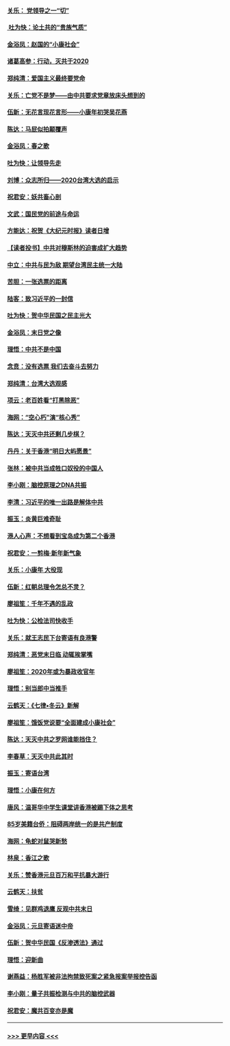 #### [关乐： 党领导之一“切”](../pages/nsc993/n11804505.md?t=01192255) 
#### [ 吐为快：论土共的“贵族气质”](../pages/nsc993/n11804490.md?t=01192255) 
#### [金浴凤：赵国的“小康社会”](../pages/nsc993/n11804452.md?t=01192255) 
#### [诸葛高参：行动，灭共于2020](../pages/nsc993/n11804120.md?t=01192255) 
#### [郑纯清：爱国主义最终要党命](../pages/nsc993/n11802197.md?t=01192255) 
#### [关乐：亡党不是梦——由中共要求党章放床头想到的](../pages/nsc993/n11802156.md?t=01192255) 
#### [伍新：无花言现花言形——小康年初哭吴花燕](../pages/nsc993/n11800044.md?t=01192255) 
#### [陈达：马屁似拍颠覆声](../pages/nsc993/n11800010.md?t=01192255) 
#### [金浴凤：春之歌](../pages/nsc993/n11797687.md?t=01192255) 
#### [吐为快：让领导先走](../pages/nsc993/n11797512.md?t=01192255) 
#### [刘博：众志所归——2020台湾大选的启示](../pages/nsc993/n11796878.md?t=01192255) 
#### [祝君安：妖共畜心剖](../pages/nsc993/n11794273.md?t=01192255) 
#### [文武：国民党的前途与命运](../pages/nsc993/n11794198.md?t=01192255) 
#### [方能达：祝贺《大纪元时报》读者日增](../pages/nsc993/n11793807.md?t=01192255) 
#### [【读者投书】中共对穆斯林的迫害成扩大趋势](../pages/nsc993/n11791371.md?t=01192255) 
#### [中立：中共与民为敌 期望台湾民主统一大陆](../pages/nsc993/n11790392.md?t=01192255) 
#### [苦胆：一张选票的距离](../pages/nsc993/n11788914.md?t=01192255) 
#### [陆客：致习近平的一封信](../pages/nsc993/n11788867.md?t=01192255) 
#### [吐为快：贺中华民国之民主光大](../pages/nsc993/n11788618.md?t=01192255) 
#### [金浴凤：末日党之像](../pages/nsc993/n11787475.md?t=01192255) 
#### [理悟：中共不是中国](../pages/nsc993/n11787463.md?t=01192255) 
#### [念贲：没有选票  我们去奋斗去努力](../pages/nsc993/n11787398.md?t=01192255) 
#### [郑纯清：台湾大选观感](../pages/nsc993/n11786210.md?t=01192255) 
#### [项云：老百姓看“打黑除恶”](../pages/nsc993/n11785398.md?t=01192255) 
#### [海网：“空心朽”演“核心秀”](../pages/nsc993/n11783874.md?t=01192255) 
#### [陈达：天灭中共还剩几步棋？](../pages/nsc993/n11783719.md?t=01192255) 
#### [丹丹：关于香港“明日大屿愿景”](../pages/nsc993/n11783273.md?t=01192255) 
#### [张林：被中共当成牲口奴役的中国人](../pages/nsc993/n11782397.md?t=01192255) 
#### [李小刚：脑控原理之DNA共振](../pages/nsc993/n11780962.md?t=01192255) 
#### [李清：习近平的唯一出路是解体中共](../pages/nsc993/n11780866.md?t=01192255) 
#### [振玉：炎黄巨难奇耻](../pages/nsc993/n11779632.md?t=01192255) 
#### [港人心声：不想看到宝岛成为第二个香港](../pages/nsc993/n11778817.md?t=01192255) 
#### [祝君安：一剪梅‧新年新气象](../pages/nsc993/n11776340.md?t=01192255) 
#### [关乐：小康年 大役现](../pages/nsc993/n11774213.md?t=01192255) 
#### [伍新：红朝总理令怎总不灵？](../pages/nsc993/n11770813.md?t=01192255) 
#### [廖祖笙：千年不遇的乱政](../pages/nsc993/n11770373.md?t=01192255) 
#### [吐为快：公检法司快收手](../pages/nsc993/n11770359.md?t=01192255) 
#### [关乐：就王志民下台寄语有良港警](../pages/nsc993/n11769903.md?t=01192255) 
#### [郑纯清：恶党末日临 动辄挨掌嘴](../pages/nsc993/n11769356.md?t=01192255) 
#### [廖祖笙：2020年或为暴政收官年](../pages/nsc993/n11768216.md?t=01192255) 
#### [理悟：别当郎中当推手](../pages/nsc993/n11768243.md?t=01192255) 
#### [云鹤天：《七律▪冬云》新解](../pages/nsc993/n11768204.md?t=01192255) 
#### [廖祖笙：饿饭党说要“全面建成小康社会”](../pages/nsc993/n11767482.md?t=01192255) 
#### [陈达：天灭中共之罗网谁能挡住？](../pages/nsc993/n11767465.md?t=01192255) 
#### [李春草：天灭中共此其时](../pages/nsc993/n11767452.md?t=01192255) 
#### [振玉：寄语台湾](../pages/nsc993/n11767432.md?t=01192255) 
#### [理悟：小康在何方](../pages/nsc993/n11767394.md?t=01192255) 
#### [唐风：温哥华中学生课堂讲香港被踢下体之思考](../pages/nsc993/n11766848.md?t=01192255) 
#### [85岁美籍台侨：阻碍两岸统一的是共产制度](../pages/nsc993/n11765043.md?t=01192255) 
#### [海网：龟蛇对鼠哭新愁](../pages/nsc993/n11764895.md?t=01192255) 
#### [林泉：香江之歌](../pages/nsc993/n11764415.md?t=01192255) 
#### [关乐：赞香港元旦百万和平抗暴大游行](../pages/nsc993/n11764382.md?t=01192255) 
#### [云鹤天：扶贫](../pages/nsc993/n11764245.md?t=01192255) 
#### [雪绮：见群鸡退鹰  反观中共末日](../pages/nsc993/n11762112.md?t=01192255) 
#### [金浴凤：元旦寄语迷中帝](../pages/nsc993/n11761788.md?t=01192255) 
#### [伍新：贺中华民国《反渗透法》通过](../pages/nsc993/n11761994.md?t=01192255) 
#### [理悟：迎新曲](../pages/nsc993/n11761152.md?t=01192255) 
#### [谢燕益：杨胜军被非法拘禁致死案之紧急报案举报控告函](../pages/nsc993/n11756134.md?t=01192255) 
#### [李小刚：量子共振检测与中共的脑控武器](../pages/nsc993/n11754518.md?t=01192255) 
#### [祝君安：魔共百变亦是魔](../pages/nsc993/n11754469.md?t=01192255) 

----
#### [ >>> 更早内容 <<< ](../indexes/nsc993-earlier.md)
